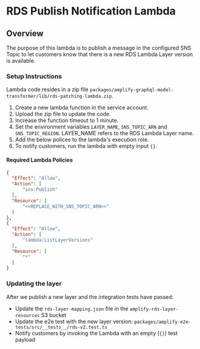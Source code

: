 # RDS Publish Notification Lambda

## Overview

The purpose of this lambda is to publish a message in the configured SNS Topic to let customers know that there is a new RDS Lambda Layer version is available.

### Setup Instructions

Lambda code resides in a zip file `packages/amplify-graphql-model-transformer/lib/rds-patching-lambda.zip`.

1. Create a new lambda function in the service account.
2. Upload the zip file to update the code.
3. Increase the function timeout to 1 minute.
4. Set the environment variables `LAYER_NAME`, `SNS_TOPIC_ARN` and `SNS_TOPIC_REGION`. LAYER_NAME refers to the RDS Lambda Layer name.
5. Add the below polices to the lambda's execution role.
6. To notify customers, run the lambda with empty input `{}`.

#### Required Lambda Policies

```json
{
  "Effect": "Allow",
  "Action": [
      "sns:Publish"
  ],
  "Resource": [
      "<<REPLACE_WITH_SNS_TOPIC_ARN>>"
  ]
},
{
  "Effect": "Allow",
  "Action": [
      "lambda:ListLayerVersions"
  ],
  "Resource": [
      "*"
  ]
}
```

### Updating the layer

After we publish a new layer and the integration tests have passed:
* Update the `rds-layer-mapping.json` file in the `amplify-rds-layer-resources` S3 bucket
* Update the e2e test with the new layer version: `packages/amplify-e2e-tests/src/__tests__/rds-v2.test.ts`
* Notify customers by invoking the Lambda with an empty (`{}`) test payload